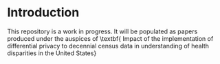 # Introduction
This repository is a work in progress. It will be populated as papers produced under the auspices of \textbf{ Impact of the implementation of differential privacy to decennial census data in understanding of health disparities in the United States}
